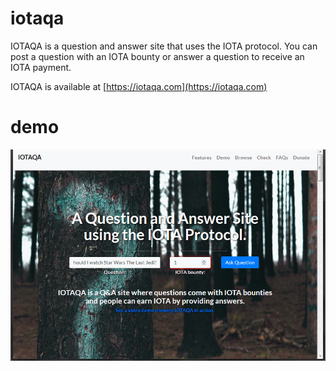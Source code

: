# iotaqa
IOTAQA is a question and answer site that uses the IOTA protocol. You can post a question with an IOTA bounty or answer a question to receive an IOTA payment.

IOTAQA is available at [https://iotaqa.com](https://iotaqa.com)

# demo
![alt text](https://github.com/crypto5000/iotaqa/blob/master/src/demo2.gif "Demo")
